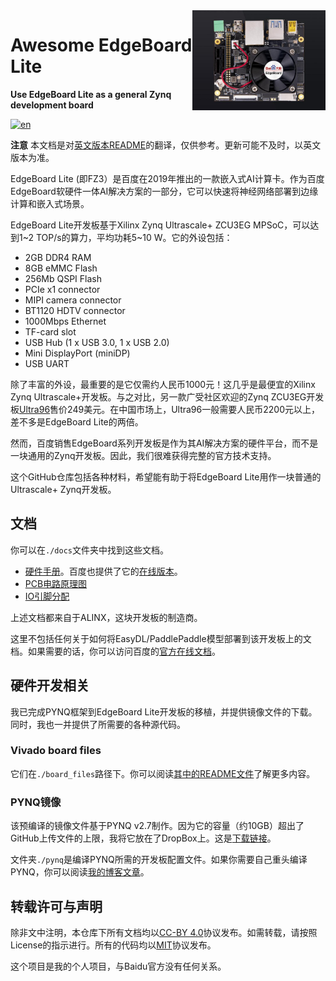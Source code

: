 <img src="./board_files/fz3a/A.0/fz3a_board.jpeg" alt="logo" height="160" align="right" />

# Awesome EdgeBoard Lite

**Use EdgeBoard Lite as a general Zynq development board**

[![en](https://img.shields.io/badge/lang-en-red.svg)](./README.md)

**注意** 本文档是对[英文版本README](./README.md)的翻译，仅供参考。更新可能不及时，以英文版本为准。

EdgeBoard Lite (即FZ3）是百度在2019年推出的一款嵌入式AI计算卡。作为百度EdgeBoard软硬件一体AI解决方案的一部分，它可以快速将神经网络部署到边缘计算和嵌入式场景。

EdgeBoard Lite开发板基于Xilinx Zynq Ultrascale+ ZCU3EG MPSoC，可以达到1\~2 TOP/s的算力，平均功耗5\~10 W。它的外设包括：

- 2GB DDR4 RAM
- 8GB eMMC Flash
- 256Mb QSPI Flash
- PCIe x1 connector
- MIPI camera connector
- BT1120 HDTV connector
- 1000Mbps Ethernet
- TF-card slot
- USB Hub (1 x USB 3.0, 1 x USB 2.0)
- Mini DisplayPort (miniDP)
- USB UART

除了丰富的外设，最重要的是它仅需约人民币1000元！这几乎是最便宜的Xilinx Zynq Ultrascale+开发板。与之对比，另一款广受社区欢迎的Zynq ZCU3EG开发板[Ultra96](https://www.96boards.org/product/ultra96)售价249美元。在中国市场上，Ultra96一般需要人民币2200元以上，差不多是EdgeBoard Lite的两倍。

然而，百度销售EdgeBoard系列开发板是作为其AI解决方案的硬件平台，而不是一块通用的Zynq开发板。因此，我们很难获得完整的官方技术支持。

这个GitHub仓库包括各种材料，希望能有助于将EdgeBoard Lite用作一块普通的Ultrascale+ Zynq开发板。

## 文档

你可以在`./docs`文件夹中找到这些文档。

- [硬件手册](./docs/FZ3A-Hardware-Handbook.pdf)。百度也提供了它的[在线版本](https://ai.baidu.com/ai-doc/HWCE/8kq9b2121)。
- [PCB电路原理图](./docs/FZ3A-Schematic.pdf)
- [IO引脚分配](./docs/FZ3A-io-definition.xls)

上述文档都来自于ALINX，这块开发板的制造商。

这里不包括任何关于如何将EasyDL/PaddlePaddle模型部署到该开发板上的文档。如果需要的话，你可以访问百度的[官方在线文档](https://ai.baidu.com/ai-doc/HWCE/Yk3b86gvp)。

## 硬件开发相关

我已完成PYNQ框架到EdgeBoard Lite开发板的移植，并提供镜像文件的下载。
同时，我也一并提供了所需要的各种源代码。

### Vivado board files

它们在`./board_files`路径下。你可以阅读[其中的README文件](./board_files/README.md)了解更多内容。

### PYNQ镜像

该预编译的镜像文件基于PYNQ v2.7制作。因为它的容量（约10GB）超出了GitHub上传文件的上限，我将它放在了DropBox上。这是[下载链接](https://www.dropbox.com/sh/70tug0pgq4mj3nb/AABhfFUUvjc61jF9WbT-szFka?dl=0)。

文件夹`./pynq`是编译PYNQ所需的开发板配置文件。如果你需要自己重头编译PYNQ，你可以阅读[我的博客文章](https://zhutmost.com/uncategorized/pynq-compile)。

## 转载许可与声明

除非文中注明，本仓库下所有文档均以[CC-BY 4.0](https://creativecommons.org/licenses/by/4.0/)协议发布。如需转载，请按照License的指示进行。所有的代码均以[MIT](./LICENSE)协议发布。

这个项目是我的个人项目，与Baidu官方没有任何关系。
